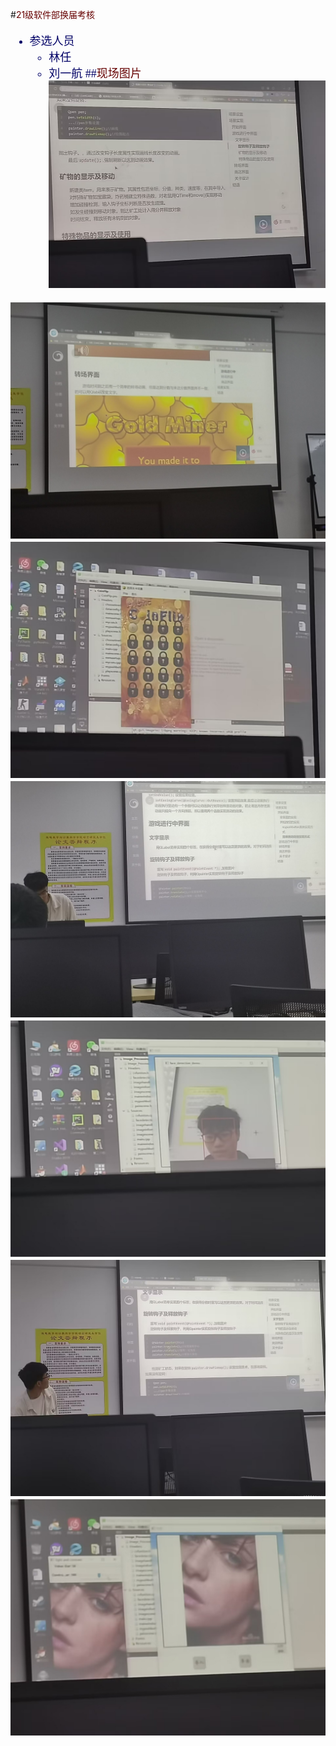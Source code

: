 #<font color="#660000">21级软件部换届考核 </font>

<font face="黑体" size= 4 color="#000066">

* 参选人员
	* 林任
	* 刘一航
##<font color="#660000">现场图片</font>
![avatar](./images/1.jpg)

![avatar](./images/2.jpg)
![avatar](./images/3.jpg)
![avatar](./images/4.jpg)
![avatar](./images/5.jpg)
![avatar](./images/6.jpg)
![avatar](./images/7.jpg)
